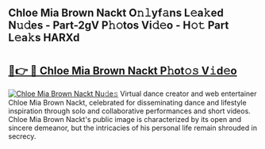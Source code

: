 ## Chloe Mia Brown Nackt O𝚗𝚕yf𝚊ns L𝚎a𝚔ed N𝚞𝚍es - Part-2gV P𝚑𝚘tos Vi𝚍𝚎o - H𝚘𝚝 Part L𝚎a𝚔s HARXd

# <h2><a href="http://kf2oaoz.oniu.top/?m=Chloe+Mia+Brown+Nackt">🔗👉 🔴 Chloe Mia Brown Nackt P𝚑ot𝚘𝚜 V𝚒d𝚎o</a></h2>

[![Chloe Mia Brown Nackt Nu𝚍e𝚜](https://i.imgur.com/0qMVB7G.gif)](http://kf2oaoz.oniu.top/?m=Chloe+Mia+Brown+Nackt)
Virtual dance creator and web entertainer Chloe Mia Brown Nackt, celebrated for disseminating dance and lifestyle inspiration through solo and collaborative performances and short videos. Chloe Mia Brown Nackt's public image is characterized by its open and sincere demeanor, but the intricacies of his personal life remain shrouded in secrecy.  
